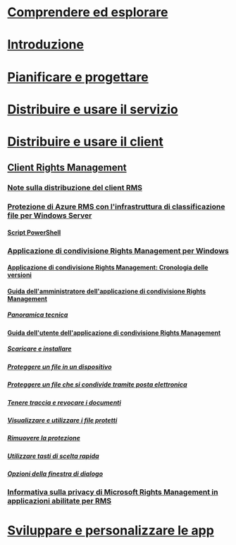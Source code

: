 # [Comprendere ed esplorare](/rights-management/understand-explore/azure-rights-management)
# [Introduzione](/rights-management/get-started/requirements-azure-rms)
# [Pianificare e progettare](/rights-management/plan-design/deployment-roadmap)
# [Distribuire e usare il servizio](/rights-management/deploy-use/activate-service)
# [Distribuire e usare il client](use-client.md)
## [Client Rights Management](use-client.md)
### [Note sulla distribuzione del client RMS](client-deployment-notes.md)
### [Protezione di Azure RMS con l'infrastruttura di classificazione file per Windows Server](configure-fci.md)
#### [Script PowerShell](fci-script.md)
### [Applicazione di condivisione Rights Management per Windows](sharing-app-windows.md)
#### [Applicazione di condivisione Rights Management: Cronologia delle versioni](sharing-app-version-release-history.md)
#### [Guida dell'amministratore dell'applicazione di condivisione Rights Management](sharing-app-admin-guide.md)
##### [Panoramica tecnica](sharing-app-admin-guide-technical.md)
#### [Guida dell'utente dell'applicazione di condivisione Rights Management](sharing-app-user-guide.md)
##### [Scaricare e installare](install-sharing-app.md)
##### [Proteggere un file in un dispositivo](sharing-app-protect-in-place.md)
##### [Proteggere un file che si condivide tramite posta elettronica](sharing-app-protect-by-email.md)
##### [Tenere traccia e revocare i documenti](sharing-app-track-revoke.md)
##### [Visualizzare e utilizzare i file protetti](sharing-app-view-use-files.md)
##### [Rimuovere la protezione](sharing-app-remove-protection.md)
##### [Utilizzare tasti di scelta rapida](sharing-app-keyboard-shortcuts.md)
##### [Opzioni della finestra di dialogo](sharing-app-dialog-box.md)
### [Informativa sulla privacy di Microsoft Rights Management in applicazioni abilitate per RMS](privacy-statement-rms-enlightened-applications.md)
# [Sviluppare e personalizzare le app](/rights-management/develop/developers-guide)


<!--HONumber=Apr16_HO5-->


